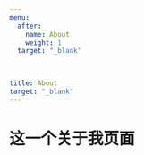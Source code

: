 ```yaml
---
menu:
  after:
    name: About
    weight: 1
  target: "_blank"
 


title: About
target: "_blank"
---
```


# 这一个关于我页面